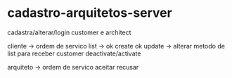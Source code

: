 # cadastro-arquitetos-server

cadastra/alterar/login customer e architect

cliente -> ordem de servico
list -> ok
create ok
update -> alterar metodo de list para receber customer
deactivate/activate

arquiteto -> ordem de servico
aceitar 
recusar
